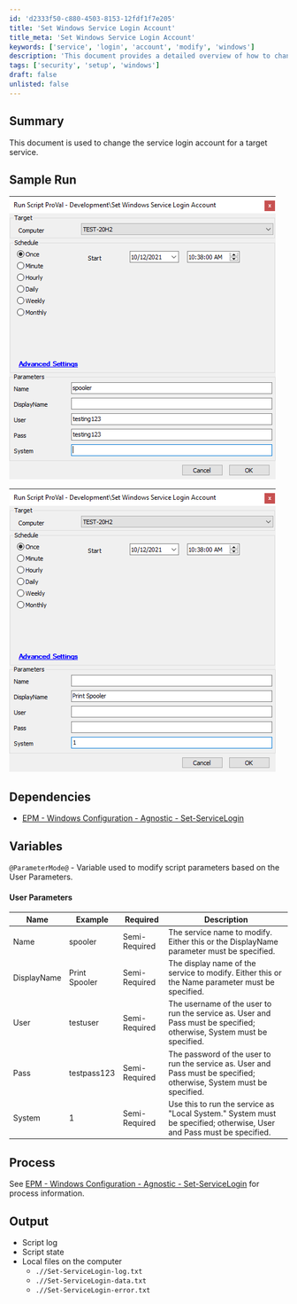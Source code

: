 ```yaml
---
id: 'd2333f50-c880-4503-8153-12fdf1f7e205'
title: 'Set Windows Service Login Account'
title_meta: 'Set Windows Service Login Account'
keywords: ['service', 'login', 'account', 'modify', 'windows']
description: 'This document provides a detailed overview of how to change the service login account for a target service in a Windows environment. It includes sample runs, dependencies, user parameters, and expected output files.'
tags: ['security', 'setup', 'windows']
draft: false
unlisted: false
---
```


## Summary

This document is used to change the service login account for a target service.

## Sample Run

![Sample Run 1](../../../static/img/Set-Windows-Service-Login-Account/image_1.png)

![Sample Run 2](../../../static/img/Set-Windows-Service-Login-Account/image_2.png)

## Dependencies

- [EPM - Windows Configuration - Agnostic - Set-ServiceLogin](<../../powershell/Set-ServiceLogin.md>)

## Variables

`@ParameterMode@` - Variable used to modify script parameters based on the User Parameters.

#### User Parameters

| Name         | Example       | Required      | Description                                                                                              |
|--------------|---------------|---------------|----------------------------------------------------------------------------------------------------------|
| Name         | spooler       | Semi-Required | The service name to modify. Either this or the DisplayName parameter must be specified.                 |
| DisplayName  | Print Spooler | Semi-Required | The display name of the service to modify. Either this or the Name parameter must be specified.         |
| User         | testuser      | Semi-Required | The username of the user to run the service as. User and Pass must be specified; otherwise, System must be specified. |
| Pass         | testpass123   | Semi-Required | The password of the user to run the service as. User and Pass must be specified; otherwise, System must be specified. |
| System       | 1             | Semi-Required | Use this to run the service as "Local System." System must be specified; otherwise, User and Pass must be specified. |

## Process

See [EPM - Windows Configuration - Agnostic - Set-ServiceLogin](<../../powershell/Set-ServiceLogin.md>) for process information.

## Output

- Script log
- Script state
- Local files on the computer
  - `.//Set-ServiceLogin-log.txt`
  - `.//Set-ServiceLogin-data.txt`
  - `.//Set-ServiceLogin-error.txt`





